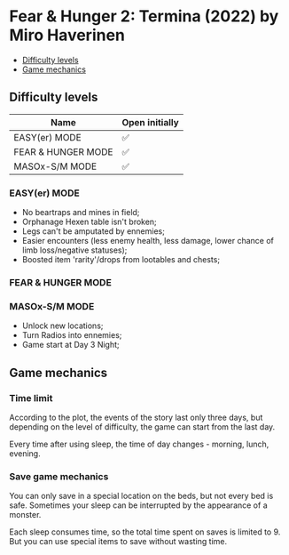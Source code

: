 # Fear & Hunger 2: Termina (2022) by Miro Haverinen

* [Difficulty levels](#difficulty-levels)
* [Game mechanics](#game-mechanics)

## Difficulty levels

| Name               | Open initially |
|--------------------|----------------|
| EASY(er) MODE      | ✅             |
| FEAR & HUNGER MODE | ✅             |
| MASOx-S/M MODE     | ✅             |

### EASY(er) MODE

* No beartraps and mines in field;
* Orphanage Hexen table isn't broken;
* Legs can't be amputated by ennemies;
* Easier encounters (less enemy health, less damage, lower chance of limb loss/negative statuses);
* Boosted item 'rarity'/drops from lootables and chests;

### FEAR & HUNGER MODE

### MASOx-S/M MODE

* Unlock new locations;
* Turn Radios into ennemies;
* Game start at Day 3 Night;

## Game mechanics

### Time limit

According to the plot, the events of the story last only three days, but depending on the level of difficulty, the game can start from the last day.

Every time after using sleep, the time of day changes - morning, lunch, evening.

### Save game mechanics

You can only save in a special location on the beds, but not every bed is safe. Sometimes your sleep can be interrupted by the appearance of a monster.

Each sleep consumes time, so the total time spent on saves is limited to 9. But you can use special items to save without wasting time.
